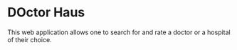 # DOctor Haus
This web application allows one to search for and rate a doctor or a hospital of their choice.